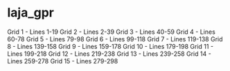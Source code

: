 # laja_gpr

Grid 1 - Lines 1-19
Grid 2 - Lines 2-39
Grid 3 - Lines 40-59
Grid 4 - Lines 60-78
Grid 5 - Lines 79-98
Grid 6 - Lines 99-118
Grid 7 - Lines 119-138
Grid 8 - Lines 139-158
Grid 9 - Lines 159-178
Grid 10 - Lines 179-198
Grid 11 - Lines 199-218
Grid 12 - Lines 219-238
Grid 13 - Lines 239-258
Grid 14 - Lines 259-278
Grid 15 - Lines 279-298
